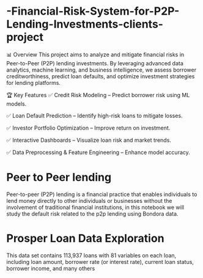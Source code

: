 # -Financial-Risk-System-for-P2P-Lending-Investments-clients-project
📊 Overview
This project aims to analyze and mitigate financial risks in Peer-to-Peer (P2P) lending investments. By leveraging advanced data analytics, machine learning, and business intelligence, we assess borrower creditworthiness, predict loan defaults, and optimize investment strategies for lending platforms.

🏆 Key Features
✅ Credit Risk Modeling – Predict borrower risk using ML models.

✅ Loan Default Prediction – Identify high-risk loans to mitigate losses.

✅ Investor Portfolio Optimization – Improve return on investment.

✅ Interactive Dashboards – Visualize loan risk and market trends.

✅ Data Preprocessing & Feature Engineering – Enhance model accuracy.

# Peer to Peer lending
Peer-to-peer (P2P) lending is a financial practice that enables individuals to lend money directly to other individuals or businesses without the involvement of traditional financial institutions, in this notebook we will study the default risk related to the p2p lending using Bondora data.
# Prosper Loan Data Exploration
This data set contains 113,937 loans with 81 variables on each loan, including loan amount, borrower rate (or interest rate), current loan status, borrower income, and many others
